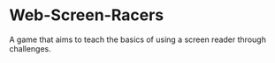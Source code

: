 # Web-Screen-Racers
 A game that aims to teach the basics of using a screen reader through challenges.

